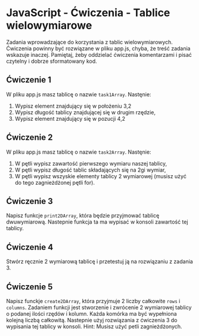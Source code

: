 # JavaScript - Ćwiczenia - Tablice wielowymiarowe

Zadania wprowadzające do korzystania z tablic wielowymiarowych.
Ćwiczenia powinny być rozwiązane w pliku app.js, chyba, że treść zadania wskazuje inaczej.
Pamiętaj, żeby oddzielać ćwiczenia komentarzami i pisać czytelny i dobrze sformatowany kod.

## Ćwiczenie 1
W pliku app.js masz tablicę o nazwie ```task1Array```. Nastęnie:
  1. Wypisz element znajdujący się w położeniu 3,2
  2. Wypisz długość tablicy znajdującej się w drugim rzędzie,
  3. Wypisz element znajdujący się w pozucji 4,2

## Ćwiczenie 2
W pliku app.js masz tablicę o nazwie ```task2Array```. Nastęnie:
  1. W pętli wypisz zawartość pierwszego wymiaru naszej tablicy,
  2. W pętli wypisz długość tablic składających się na 2gi wymiar,
  3. W pętli wypisz wszyskie elementy tablicy 2 wymiarowej (musisz użyć do tego zagnieżdżonej pętli for).

## Ćwiczenie 3
Napisz funkcje ```print2DArray```, która będzie przyjmować tablicę dwuwymiarową. Nastepnie funkcja ta ma wypisać w konsoli zawartość tej tablicy.

## Ćwiczenie 4
Stwórz ręcznie 2 wymiarową tablicę i przetestuj ją na rozwiązaniu z zadania 3.

## Ćwiczenie 5
Napisz funckje ```create2DArray```, która przyjmuje 2 liczby całkowite ```rows``` i ```columns```. Zadaniem funkcji jest stworzenie i zwrócenie 2 wymiarowej tablicy o podanej ilości rzędów i kolumn. Każda komórka ma być wypełniona kolejną liczbą całkowitą. Nastepnie użyj rozwiązania z ćwiczenia 3 do wypisania tej tablicy w konsoli.
Hint: Musisz użyć petli zagnieżdżonych.
